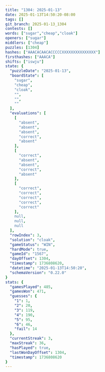 ```yaml
---
title: "1304: 2025-01-13"
date: 2025-01-13T14:50:20-08:00
tags: []
git_branch: 2025-01-13_1304
contests: []
words: ["sugar","cheap","cloak"]
openers: ["sugar"]
middlers: ["cheap"]
puzzles: [1304]
hashes: ["AAACACAACACCCCCXXXXXXXXXXXXXXX"]
firsthashes: ["AAACA"]
shifts: ["iswju"]
state: {
  "puzzleDate": "2025-01-13",
  "boardState": [
    "sugar",
    "cheap",
    "cloak",
    "",
    "",
    ""
  ],
  "evaluations": [
    [
      "absent",
      "absent",
      "absent",
      "correct",
      "absent"
    ],
    [
      "correct",
      "absent",
      "absent",
      "correct",
      "absent"
    ],
    [
      "correct",
      "correct",
      "correct",
      "correct",
      "correct"
    ],
    null,
    null,
    null
  ],
  "rowIndex": 3,
  "solution": "cloak",
  "gameStatus": "WIN",
  "hardMode": true,
  "gameId": "1567",
  "dayOffset": 1304,
  "timestamp": 1736808620,
  "datetime": "2025-01-13T14:50:20",
  "schemaVersion": "0.22.0"
}
stats: {
  "gamesPlayed": 485,
  "gamesWon": 471,
  "guesses": {
    "1": 1,
    "2": 20,
    "3": 119,
    "4": 190,
    "5": 95,
    "6": 46,
    "fail": 14
  },
  "currentStreak": 3,
  "maxStreak": 36,
  "hasPlayed": true,
  "lastWonDayOffset": 1304,
  "timestamp": 1736808620
}
---
```

<!-- more -->
